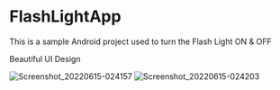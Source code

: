 # FlashLightApp
This is a sample Android project used to turn the Flash Light ON & OFF

Beautiful UI Design

![Screenshot_20220615-024157](https://user-images.githubusercontent.com/107514813/173702391-7cbea3f8-601f-417c-85d8-071b343c8914.png)
![Screenshot_20220615-024203](https://user-images.githubusercontent.com/107514813/173702399-7c5925e0-b0f9-4c8e-a03f-6013e65906b7.png)
